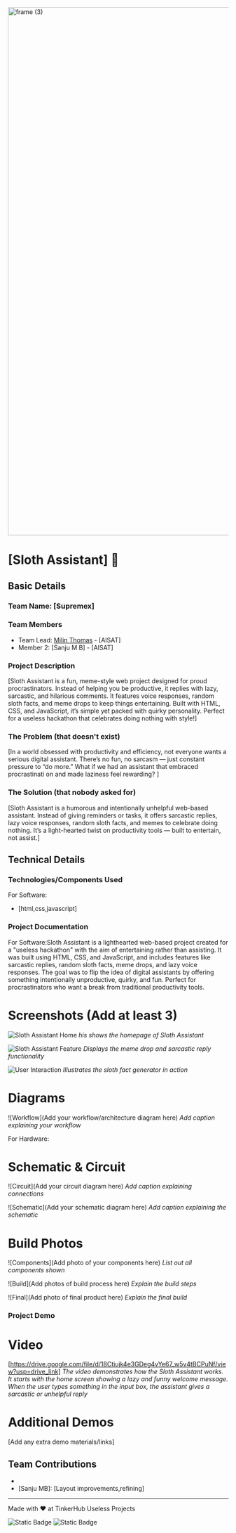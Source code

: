 <img width="3188" height="1202" alt="frame (3)" src="https://github.com/user-attachments/assets/517ad8e9-ad22-457d-9538-a9e62d137cd7" />


# [Sloth Assistant] 🎯


## Basic Details
### Team Name: [Supremex]


### Team Members
- Team Lead: [Milin Thomas](https://github.com/Milin82005) - [AISAT]
- Member 2: [Sanju M B] - [AISAT]

### Project Description
[Sloth Assistant is a fun, meme-style web project designed for proud procrastinators. Instead of helping you be productive, it replies with lazy, sarcastic, and hilarious comments. It features voice responses, random sloth facts, and meme drops to keep things entertaining. Built with HTML, CSS, and JavaScript, it’s simple yet packed with quirky personality. Perfect for a useless hackathon that celebrates doing nothing with style!]

### The Problem (that doesn't exist)
[In a world obsessed with productivity and efficiency, not everyone wants a serious digital assistant. There’s no fun, no sarcasm — just constant pressure to “do more.” What if we had an assistant that embraced procrastinati  on and made laziness feel rewarding?
]

### The Solution (that nobody asked for)
[Sloth Assistant is a humorous and intentionally unhelpful web-based assistant. Instead of giving reminders or tasks, it offers sarcastic replies, lazy voice responses, random sloth facts, and memes to celebrate doing nothing. It’s a light-hearted twist on productivity tools — built to entertain, not assist.]

## Technical Details
### Technologies/Components Used
For Software:
- [html,css,javascript]


### Project Documentation
For Software:Sloth Assistant is a lighthearted web-based project created for a "useless hackathon" with the aim of entertaining rather than assisting. It was built using HTML, CSS, and JavaScript, and includes features like sarcastic replies, random sloth facts, meme drops, and lazy voice responses. The goal was to flip the idea of digital assistants by offering something intentionally unproductive, quirky, and fun. Perfect for procrastinators who want a break from traditional productivity tools.



# Screenshots (Add at least 3)
![Sloth Assistant Home](https://drive.google.com/file/d/1B3DeGvFtcrLhuNbvCHkmRLjuCQCUvolw/view?usp=drive_link)
*his shows the homepage of Sloth Assistant*

![Sloth Assistant Feature](https://drive.google.com/file/d/11rJXvk0ygv7aNnRMspt17UssYSjPUtrT/view?usp=drive_link)
*Displays the meme drop and sarcastic reply functionality*

![User Interaction](https://drive.google.com/file/d/1pMEMlSxbkCIY2G52LFJaoNbTY9VtCH3o/view?usp=drive_link)
*Illustrates the sloth fact generator in action*

# Diagrams
![Workflow](Add your workflow/architecture diagram here)
*Add caption explaining your workflow*

For Hardware:

# Schematic & Circuit
![Circuit](Add your circuit diagram here)
*Add caption explaining connections*

![Schematic](Add your schematic diagram here)
*Add caption explaining the schematic*

# Build Photos
![Components](Add photo of your components here)
*List out all components shown*

![Build](Add photos of build process here)
*Explain the build steps*

![Final](Add photo of final product here)
*Explain the final build*

### Project Demo
# Video
[https://drive.google.com/file/d/18Ctiujk4e3GDeg4vYe67_w5v4tBCPuNf/view?usp=drive_link]
*The video demonstrates how the Sloth Assistant works. It starts with the home screen showing a lazy and funny welcome message. When the user types something in the input box, the assistant gives a sarcastic or unhelpful reply*

# Additional Demos
[Add any extra demo materials/links]

## Team Contributions
- [Milin Thomas]: [Ideate,designed,implemented]
- [Sanju MB]: [Layout improvements,refining]

---
Made with ❤️ at TinkerHub Useless Projects 

![Static Badge](https://img.shields.io/badge/TinkerHub-24?color=%23000000&link=https%3A%2F%2Fwww.tinkerhub.org%2F)
![Static Badge](https://img.shields.io/badge/UselessProjects--25-25?link=https%3A%2F%2Fwww.tinkerhub.org%2Fevents%2FQ2Q1TQKX6Q%2FUseless%2520Projects)



